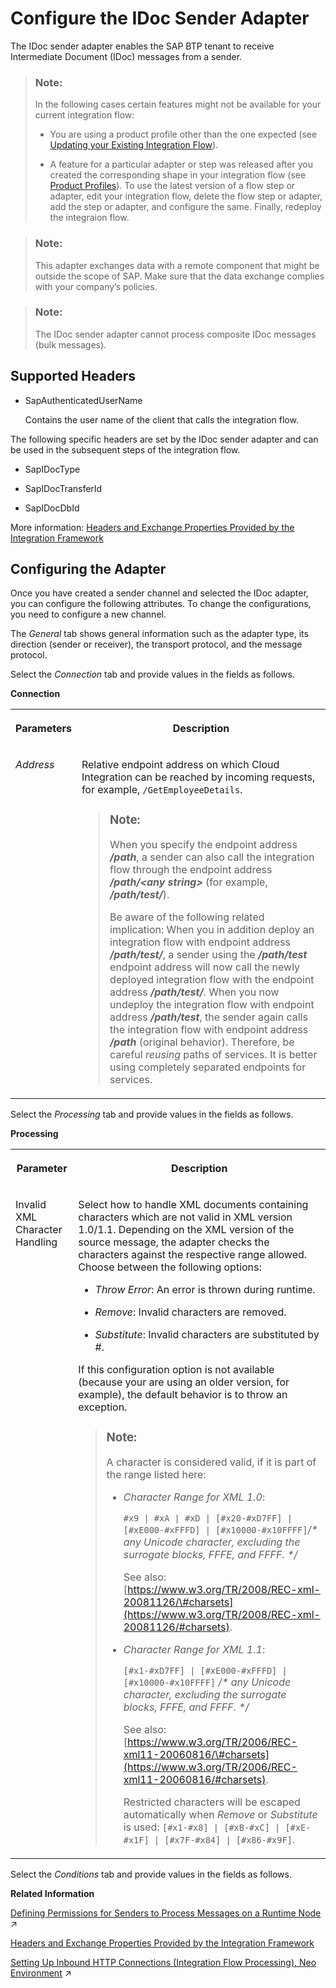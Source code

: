 <!-- loiobf769d68d95b458d87290dd2d37024b3 -->

# Configure the IDoc Sender Adapter

The IDoc sender adapter enables the SAP BTP tenant to receive Intermediate Document \(IDoc\) messages from a sender.

> ### Note:  
> In the following cases certain features might not be available for your current integration flow:
> 
> -   You are using a product profile other than the one expected \(see [Updating your Existing Integration Flow](updating-your-existing-integration-flow-1f9e879.md)\).
> 
> -   A feature for a particular adapter or step was released after you created the corresponding shape in your integration flow \(see [Product Profiles](product-profiles-8007daa.md)\). To use the latest version of a flow step or adapter, edit your integration flow, delete the flow step or adapter, add the step or adapter, and configure the same. Finally, redeploy the integraion flow.

> ### Note:  
> This adapter exchanges data with a remote component that might be outside the scope of SAP. Make sure that the data exchange complies with your company’s policies.

> ### Note:  
> The IDoc sender adapter cannot process composite IDoc messages \(bulk messages\).



<a name="loiobf769d68d95b458d87290dd2d37024b3__section_ef4_zd1_sgb"/>

## Supported Headers

-   SapAuthenticatedUserName

    Contains the user name of the client that calls the integration flow.


The following specific headers are set by the IDoc sender adapter and can be used in the subsequent steps of the integration flow.

-   SapIDocType

-   SapIDocTransferId

-   SapIDocDbId


More information: [Headers and Exchange Properties Provided by the Integration Framework](headers-and-exchange-properties-provided-by-the-integration-framework-d0fcb09.md)



<a name="loiobf769d68d95b458d87290dd2d37024b3__section_rj4_xd1_sgb"/>

## Configuring the Adapter

Once you have created a sender channel and selected the IDoc adapter, you can configure the following attributes. To change the configurations, you need to configure a new channel.

The *General* tab shows general information such as the adapter type, its direction \(sender or receiver\), the transport protocol, and the message protocol.

Select the *Connection* tab and provide values in the fields as follows.

**Connection**


<table>
<tr>
<th valign="top">

Parameters



</th>
<th valign="top">

Description



</th>
</tr>
<tr>
<td valign="top">

*Address*



</td>
<td valign="top">

Relative endpoint address on which Cloud Integration can be reached by incoming requests, for example, `/GetEmployeeDetails`.

> ### Note:  
> When you specify the endpoint address ***/path***, a sender can also call the integration flow through the endpoint address ***/path/<any string\>*** \(for example, ***/path/test/***\).
> 
> Be aware of the following related implication: When you in addition deploy an integration flow with endpoint address ***/path/test/***, a sender using the ***/path/test*** endpoint address will now call the newly deployed integration flow with the endpoint address ***/path/test/***. When you now undeploy the integration flow with endpoint address ***/path/test***, the sender again calls the integration flow with endpoint address ***/path*** \(original behavior\). Therefore, be careful *reusing* paths of services. It is better using completely separated endpoints for services.



</td>
</tr>
</table>

Select the *Processing* tab and provide values in the fields as follows.

**Processing**


<table>
<tr>
<th valign="top">

Parameter



</th>
<th valign="top">

Description



</th>
</tr>
<tr>
<td valign="top">

Invalid XML Character Handling



</td>
<td valign="top">

Select how to handle XML documents containing characters which are not valid in XML version 1.0/1.1. Depending on the XML version of the source message, the adapter checks the characters against the respective range allowed. Choose between the following options:

-   *Throw Error*: An error is thrown during runtime.

-   *Remove*: Invalid characters are removed.

-   *Substitute*: Invalid characters are substituted by \#.


If this configuration option is not available \(because your are using an older version, for example\), the default behavior is to throw an exception.

> ### Note:  
> A character is considered valid, if it is part of the range listed here:
> 
> -   *Character Range for XML 1.0*:
> 
>     `#x9 | #xA | #xD | [#x20-#xD7FF] | [#xE000-#xFFFD] | [#x10000-#x10FFFF]`*/\* any Unicode character, excluding the surrogate blocks, FFFE, and FFFF. \*/*
> 
>     See also: [https://www.w3.org/TR/2008/REC-xml-20081126/\#charsets](https://www.w3.org/TR/2008/REC-xml-20081126/#charsets).
> 
> -   *Character Range for XML 1.1*:
> 
>     `[#x1-#xD7FF] | [#xE000-#xFFFD] | [#x10000-#x10FFFF]` */\* any Unicode character, excluding the surrogate blocks, FFFE, and FFFF. \*/*
> 
>     See also: [https://www.w3.org/TR/2006/REC-xml11-20060816/\#charsets](https://www.w3.org/TR/2006/REC-xml11-20060816/#charsets).
> 
>     Restricted characters will be escaped automatically when *Remove* or *Substitute* is used: `[#x1-#x8] | [#xB-#xC] | [#xE-#x1F] | [#x7F-#x84] | [#x86-#x9F]`.



</td>
</tr>
</table>

Select the *Conditions* tab and provide values in the fields as follows.

**Related Information**  


[Defining Permissions for Senders to Process Messages on a Runtime Node](https://help.sap.com/viewer/368c481cd6954bdfa5d0435479fd4eaf/Cloud/en-US/24585cc503334e6c917ef383efb5558a.html "") :arrow_upper_right:

[Headers and Exchange Properties Provided by the Integration Framework](headers-and-exchange-properties-provided-by-the-integration-framework-d0fcb09.md "")

[Setting Up Inbound HTTP Connections (Integration Flow Processing), Neo Environment](https://help.sap.com/viewer/368c481cd6954bdfa5d0435479fd4eaf/Cloud/en-US/778c7e7835ff46408aafe0d499720dc7.html "You can use various sender adapters (for example, the SOAP adapters, the IDoc adapter, and the HTTP adapter) to connect the tenant to a sender system so that the sender can send messages to Cloud Integration over the HTTP protocol.") :arrow_upper_right:

